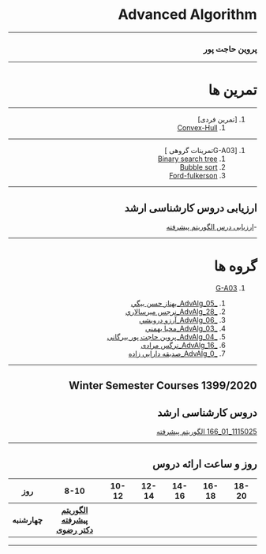 <div dir="rtl">

# Advanced Algorithm
---------
### پروین حاجت پور
--------------
# تمرین ها
---------------
1. [تمرین فردی]
     1. [Convex-Hull](https://www.aparat.com/v/3WB7c)
     
-------------------

1. [G-A03تمرینات گروهی ]
    1. [Binary search tree](https://www.aparat.com/v/mE1XP)
    1. [Bubble sort](https://aparat.com/v/jk90Q)
    1. [Ford-fulkerson](https://bahssanbeygi.github.io/ford-fulkerson/)
    
 ------------------
 
    
## ارزیابی دروس کارشناسی ارشد
-[ارزیابی درس الگوریتم پیشرفته ](https://github.com/parvinhajatpour/PNU_3991_AR/blob/main/Advanced%20Algorithm/PH_AdvancedAlgorithms_CheckList_AR_3991.pdf)


---------------------
# گروه ها
1. [G-A03](https://github.com/AliRazavi-edu/PNU_3991/tree/master/_MSc/AdvancedAlgorithms/1115025_01)

    1. [_AdvAlg_05_بهناز حسن بيگي](https://github.com/AliRazavi-edu/PNU_3991/tree/master/_MSc/AdvancedAlgorithms/1115025_01/05_%D8%A8%D9%87%D9%86%D8%A7%D8%B2%20%D8%AD%D8%B3%D9%86%20%D8%A8%D9%8A%DA%AF%D9%8A)    
    1. [_AdvAlg_28_نرجس ميرسالاري](https://github.com/AliRazavi-edu/PNU_3991/tree/master/_MSc/AdvancedAlgorithms/1115025_01/28_%D9%86%D8%B1%D8%AC%D8%B3%20%D9%85%D9%8A%D8%B1%D8%B3%D8%A7%D9%84%D8%A7%D8%B1%D9%8A)    
    1. [_AdvAlg_06_آرزو درويشي](https://github.com/AliRazavi-edu/PNU_3991/tree/master/_MSc/AdvancedAlgorithms/1115025_01/06_%D8%A7%D8%B1%D8%B2%D9%88%20%D8%AF%D8%B1%D9%88%D9%8A%D8%B4%D9%8A)    
    1. [_AdvAlg_03_محيا بهمني](https://github.com/AliRazavi-edu/PNU_3991/tree/master/_MSc/AdvancedAlgorithms/1115025_01/03_%D9%85%D8%AD%D9%8A%D8%A7%20%D8%A8%D9%87%D9%85%D9%86%D9%8A)
    1. [_AdvAlg_04_پروین حاجت پور بیرگانی](https://github.com/AliRazavi-edu/PNU_3991/tree/master/_MSc/AdvancedAlgorithms/1115025_01/04_%D9%BE%D8%B1%D9%88%D9%8A%D9%86%20%D8%AD%D8%A7%D8%AC%D8%AA%20%D9%BE%D9%88%D8%B1%D8%A8%D9%8A%D8%B1%DA%AF%D8%A7%D9%86%D9%8A)
   1. [_AdvAlg_16_نرگس مرادی](https://github.com/AliRazavi-edu/PNU_3991/tree/master/_MSc/AdvancedAlgorithms/1115025_80/16_%D9%86%D8%B1%DA%AF%D8%B3%20%D9%85%D8%B1%D8%A7%D8%AF%D9%8A)
    1. [_AdvAlg_0_صديقه دارايي زاده]()
-------------
## Winter Semester Courses 1399/2020

## دروس کارشناسی ارشد

[1115025_01_166   الگوریتم پیشرفته ](https://github.com/AliRazavi-edu/PNU_3991/tree/master/_MSc/AdvancedAlgorithms)
<br>

--------------

## روز و ساعت ارائه دروس

<table style="width:100%">
  <tr>
    <th>18-20</th>
    <th>16-18</th>
    <th>14-16</th>
    <th>12-14</th>
    <th>10-12</th>
    <th>8-10</th>
    <th>روز</th>
  </tr>
   <tr>
    <th></th>
    <th></th>
    <th></th>
    <th></th>
    <th></th>
    <th><a href="https://github.com/AliRazavi-edu/PNU_3991/tree/master/_MSc/AdvancedAlgorithms" >الگوریتم پیشرفته<br>دکتر رضوی</th>
    <th>چهارشنبه</th>
  </tr>
</table>

--------------



